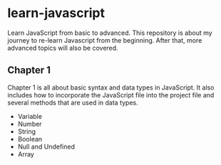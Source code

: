 # learn-javascript
Learn JavaScript from basic to advanced. This repository is about my journey to re-learn Javascript from the beginning. After that, more advanced topics will also be covered.

## Chapter 1
Chapter 1 is all about basic syntax and data types in JavaScript. It also includes how to incorporate the JavaScript file into the project file and several methods that are used in data types.
- Variable
- Number
- String
- Boolean
- Null and Undefined
- Array

